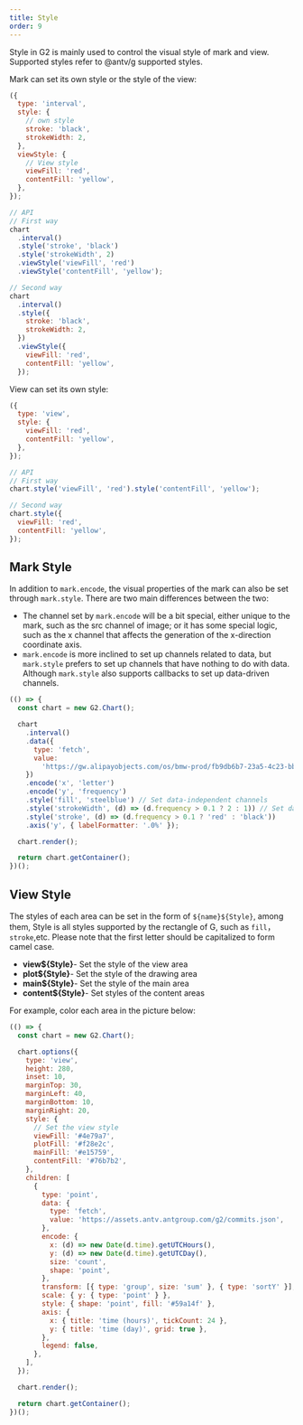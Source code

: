 ```yaml
---
title: Style
order: 9
---
```


Style in G2 is mainly used to control the visual style of mark and view. Supported styles refer to @antv/g supported styles.

Mark can set its own style or the style of the view:

```js
({
  type: 'interval',
  style: {
    // own style
    stroke: 'black',
    strokeWidth: 2,
  },
  viewStyle: {
    // View style
    viewFill: 'red',
    contentFill: 'yellow',
  },
});
```

```js
// API
// First way
chart
  .interval()
  .style('stroke', 'black')
  .style('strokeWidth', 2)
  .viewStyle('viewFill', 'red')
  .viewStyle('contentFill', 'yellow');

// Second way
chart
  .interval()
  .style({
    stroke: 'black',
    strokeWidth: 2,
  })
  .viewStyle({
    viewFill: 'red',
    contentFill: 'yellow',
  });
```

View can set its own style:

```js
({
  type: 'view',
  style: {
    viewFill: 'red',
    contentFill: 'yellow',
  },
});
```

```js
// API
// First way
chart.style('viewFill', 'red').style('contentFill', 'yellow');

// Second way
chart.style({
  viewFill: 'red',
  contentFill: 'yellow',
});
```

## Mark Style

In addition to `mark.encode`, the visual properties of the mark can also be set through `mark.style`. There are two main differences between the two:

- The channel set by `mark.encode` will be a bit special, either unique to the mark, such as the src channel of image; or it has some special logic, such as the x channel that affects the generation of the x-direction coordinate axis.
- `mark.encode` is more inclined to set up channels related to data, but `mark.style` prefers to set up channels that have nothing to do with data. Although `mark.style` also supports callbacks to set up data-driven channels.

```js | ob
(() => {
  const chart = new G2.Chart();

  chart
    .interval()
    .data({
      type: 'fetch',
      value:
        'https://gw.alipayobjects.com/os/bmw-prod/fb9db6b7-23a5-4c23-bbef-c54a55fee580.csv',
    })
    .encode('x', 'letter')
    .encode('y', 'frequency')
    .style('fill', 'steelblue') // Set data-independent channels
    .style('strokeWidth', (d) => (d.frequency > 0.1 ? 2 : 1)) // Set data-related channels
    .style('stroke', (d) => (d.frequency > 0.1 ? 'red' : 'black'))
    .axis('y', { labelFormatter: '.0%' });

  chart.render();

  return chart.getContainer();
})();
```

## View Style

The styles of each area can be set in the form of `${name}${Style}`, among them, Style is all styles supported by the rectangle of G, such as `fill`，`stroke`,etc. Please note that the first letter should be capitalized to form camel case.

- **view${Style}**- Set the style of the view area
- **plot${Style}**- Set the style of the drawing area
- **main${Style}**- Set the style of the main area
- **content${Style}**- Set styles of the content areas

For example, color each area in the picture below:

```js | ob
(() => {
  const chart = new G2.Chart();

  chart.options({
    type: 'view',
    height: 280,
    inset: 10,
    marginTop: 30,
    marginLeft: 40,
    marginBottom: 10,
    marginRight: 20,
    style: {
      // Set the view style
      viewFill: '#4e79a7',
      plotFill: '#f28e2c',
      mainFill: '#e15759',
      contentFill: '#76b7b2',
    },
    children: [
      {
        type: 'point',
        data: {
          type: 'fetch',
          value: 'https://assets.antv.antgroup.com/g2/commits.json',
        },
        encode: {
          x: (d) => new Date(d.time).getUTCHours(),
          y: (d) => new Date(d.time).getUTCDay(),
          size: 'count',
          shape: 'point',
        },
        transform: [{ type: 'group', size: 'sum' }, { type: 'sortY' }],
        scale: { y: { type: 'point' } },
        style: { shape: 'point', fill: '#59a14f' },
        axis: {
          x: { title: 'time (hours)', tickCount: 24 },
          y: { title: 'time (day)', grid: true },
        },
        legend: false,
      },
    ],
  });

  chart.render();

  return chart.getContainer();
})();
```
